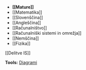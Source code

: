 - **[[Mature]]**
- [[Matematika]]
- [[Slovenščina]]
- [[Angleščina]]
- [[Računalništvo]]
- [[Računalniški sistemi in omrežja]]
- [[Nemščina]]
- [[Fizika]]

[[Delitve IS]]

**Tools:**
[Diagrami](https://app.diagrams.net/)
